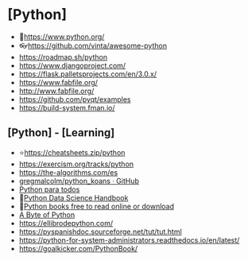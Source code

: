 # [Python]

- 🔸<https://www.python.org/>
- 👓<https://github.com/vinta/awesome-python>
- <https://roadmap.sh/python>
- <https://www.djangoproject.com/>
- <https://flask.palletsprojects.com/en/3.0.x/>
- <https://www.fabfile.org/>
- <http://www.fabfile.org/>
- <https://github.com/pyqt/examples>
- <https://build-system.fman.io/>

## [Python] - [Learning]

- ⭐<https://cheatsheets.zip/python>
- <https://exercism.org/tracks/python>
- <https://the-algorithms.com/es>
- [gregmalcolm/python_koans · GitHub](https://github.com/gregmalcolm/python_koans)
- [Python para todos](https://es.py4e.com/html3/)
- 📕[Python Data Science Handbook](https://jakevdp.github.io/PythonDataScienceHandbook/)
- 📕[Python books free to read online or download](https://github.com/pamoroso/free-python-books)
- [A Byte of Python](https://python.swaroopch.com/)
- <https://ellibrodepython.com/>
- <https://pyspanishdoc.sourceforge.net/tut/tut.html>
- <https://python-for-system-administrators.readthedocs.io/en/latest/>
- <https://goalkicker.com/PythonBook/>

